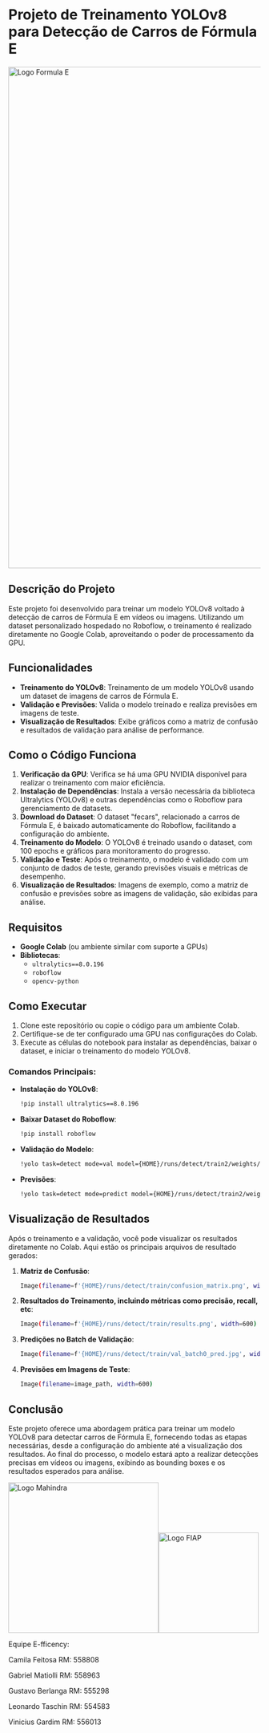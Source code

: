 # Projeto de Treinamento YOLOv8 para Detecção de Carros de Fórmula E

<img src="https://miro.medium.com/v2/resize:fit:720/format:webp/1*J-xFM5IGIsRwBvpDXbqjJQ.png" alt="Logo Formula E" width="1000"/>

## Descrição do Projeto

Este projeto foi desenvolvido para treinar um modelo YOLOv8 voltado à detecção de carros de Fórmula E em vídeos ou imagens. Utilizando um dataset personalizado hospedado no Roboflow, o treinamento é realizado diretamente no Google Colab, aproveitando o poder de processamento da GPU.

## Funcionalidades

- **Treinamento do YOLOv8**: Treinamento de um modelo YOLOv8 usando um dataset de imagens de carros de Fórmula E.
- **Validação e Previsões**: Valida o modelo treinado e realiza previsões em imagens de teste.
- **Visualização de Resultados**: Exibe gráficos como a matriz de confusão e resultados de validação para análise de performance.

## Como o Código Funciona

1. **Verificação da GPU**: Verifica se há uma GPU NVIDIA disponível para realizar o treinamento com maior eficiência.
2. **Instalação de Dependências**: Instala a versão necessária da biblioteca Ultralytics (YOLOv8) e outras dependências como o Roboflow para gerenciamento de datasets.
3. **Download do Dataset**: O dataset "fecars", relacionado a carros de Fórmula E, é baixado automaticamente do Roboflow, facilitando a configuração do ambiente.
4. **Treinamento do Modelo**: O YOLOv8 é treinado usando o dataset, com 100 epochs e gráficos para monitoramento do progresso.
5. **Validação e Teste**: Após o treinamento, o modelo é validado com um conjunto de dados de teste, gerando previsões visuais e métricas de desempenho.
6. **Visualização de Resultados**: Imagens de exemplo, como a matriz de confusão e previsões sobre as imagens de validação, são exibidas para análise.

## Requisitos

- **Google Colab** (ou ambiente similar com suporte a GPUs)
- **Bibliotecas**:
  - `ultralytics==8.0.196`
  - `roboflow`
  - `opencv-python`

## Como Executar

1. Clone este repositório ou copie o código para um ambiente Colab.
2. Certifique-se de ter configurado uma GPU nas configurações do Colab.
3. Execute as células do notebook para instalar as dependências, baixar o dataset, e iniciar o treinamento do modelo YOLOv8.

### Comandos Principais:

- **Instalação do YOLOv8**:
  ```bash
  !pip install ultralytics==8.0.196
  ```
- **Baixar Dataset do Roboflow**:
  ```bash
  !pip install roboflow
  ```
- **Validação do Modelo**:
  ```bash
  !yolo task=detect mode=val model={HOME}/runs/detect/train2/weights/best.pt data={dataset.location}/data.yaml
  ```
- **Previsões**:
  ```bash
  !yolo task=detect mode=predict model={HOME}/runs/detect/train2/weights/best.pt conf=0.65 source={dataset.location}/test/images save=True

## Visualização de Resultados

Após o treinamento e a validação, você pode visualizar os resultados diretamente no Colab. Aqui estão os principais arquivos de resultado gerados:

1. **Matriz de Confusão**:
   ```bash
   Image(filename=f'{HOME}/runs/detect/train/confusion_matrix.png', width=600)
2. **Resultados do Treinamento, incluindo métricas como precisão, recall, etc**:
   ```bash
   Image(filename=f'{HOME}/runs/detect/train/results.png', width=600)
3. **Predições no Batch de Validação**:
   ```bash
   Image(filename=f'{HOME}/runs/detect/train/val_batch0_pred.jpg', width=600)
4. **Previsões em Imagens de Teste**:
   ```bash
   Image(filename=image_path, width=600)
## Conclusão

Este projeto oferece uma abordagem prática para treinar um modelo YOLOv8 para detectar carros de Fórmula E, fornecendo todas as etapas necessárias, desde a configuração do ambiente até a visualização dos resultados. Ao final do processo, o modelo estará apto a realizar detecções precisas em vídeos ou imagens, exibindo as bounding boxes e os resultados esperados para análise.

<img src="https://store.fiaformulae.com/on/demandware.static/-/Sites-navigation-catalog-FE-S9/default/dw8427c471/LogosTeams/LogoMahindra2.png" alt="Logo Mahindra" width="300"/><img src="https://avatars.githubusercontent.com/u/79948663?s=200&v=4" alt="Logo FIAP" width="200"/>


Equipe E-fficency:

Camila Feitosa RM: 558808

Gabriel Matiolli RM: 558963

Gustavo Berlanga RM: 555298

Leonardo Taschin RM: 554583

Vinicius Gardim RM: 556013


